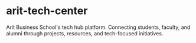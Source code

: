 # arit-tech-center
Arit Business School's tech hub platform. Connecting students, faculty, and alumni through projects, resources, and tech-focused initiatives.
